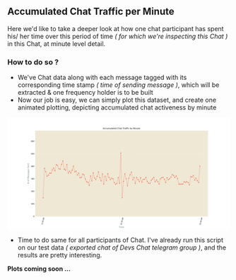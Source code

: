 ## Accumulated Chat Traffic per Minute
Here we'd like to take a deeper look at how one chat participant has spent his/ her time over this period of time _( for which we're inspecting this Chat )_ in this Chat, at minute level detail.

### How to do so ?
- We've Chat data along with each message tagged with its corresponding time stamp _( time of sending message )_, which will be extracted & one frequency holder is to be built
- Now our job is easy, we can simply plot this dataset,
and create one animated plotting, depicting accumulated chat activeness by minute

![accumulatedChatTrafficByMinute](../plots/accumulatedChatTrafficByMinute.gif)

- Time to do same for all participants of Chat. I've already run this script on our test data _( exported chat of Devs Chat telegram group )_, and the results are pretty interesting.

**Plots coming soon ...**
